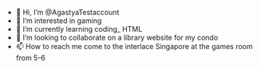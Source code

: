 - 👋 Hi, I’m @AgastyaTestaccount
- 👀 I’m interested in gaming
- 🌱 I’m currently learning coding_ HTML
- 💞️ I’m looking to collaborate on a library website for my condo
- 📫 How to reach me come to the interlace Singapore at the games room from 5-6

<!---
AgastyaTestaccount/AgastyaTestaccount is a ✨ special ✨ repository because its `README.md` (this file) appears on your GitHub profile.
You can click the Preview link to take a look at your changes.
--->
